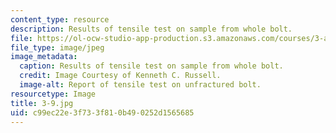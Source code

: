 ```yaml
---
content_type: resource
description: Results of tensile test on sample from whole bolt.
file: https://ol-ocw-studio-app-production.s3.amazonaws.com/courses/3-a27-case-studies-in-forensic-metallurgy-fall-2007/c99ec22e3f733f810b490252d1565685_3-9.jpg
file_type: image/jpeg
image_metadata:
  caption: Results of tensile test on sample from whole bolt.
  credit: Image Courtesy of Kenneth C. Russell.
  image-alt: Report of tensile test on unfractured bolt.
resourcetype: Image
title: 3-9.jpg
uid: c99ec22e-3f73-3f81-0b49-0252d1565685
---
```

